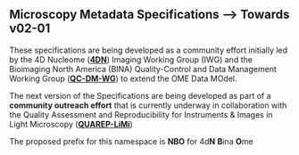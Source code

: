Microscopy Metadata Specifications --> Towards v02-01
-----------------------------------------------------
These specifications are being developed as a community effort initially led by the 4D Nucleome ([**4DN**](https://www.4dnucleome.org/)) Imaging Working Group (IWG) and the Bioimaging North America (BINA) Quality-Control and Data Management Working Group ([**QC-DM-WG**](https://www.bioimagingna.org/qc-dm-wg)) to extend the OME Data MOdel.

The next version of the Specifications are being developed as part of a **community outreach effort** that is currently underway in collaboration with the Quality Assessment and Reproducibility for Instruments & Images in Light Microscopy ([**QUAREP-LiMi**](https://quarep.org/))

The proposed prefix for this namespace is **NBO** for 4d**N** **B**ina **O**me
